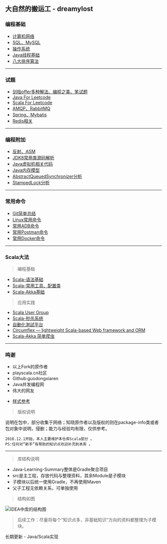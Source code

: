 ## 大自然的搬运工 - dreamylost

### 编程基础

- [计算机网络](https://github.com/jxnu-liguobin/Java-Learning-Summary/blob/master/src/cn/edu/jxnu/questions/Network.md)
- [SQL、MySQL](https://github.com/jxnu-liguobin/Java-Learning-Summary/blob/master/src/cn/edu/jxnu/questions/MySQL.md)
- [操作系统](https://github.com/jxnu-liguobin/Java-Learning-Summary/blob/master/src/cn/edu/jxnu/questions/OS.md)
- [Java线程基础](https://github.com/jxnu-liguobin/Java-Learning-Summary/blob/master/src/cn/edu/jxnu/questions/Threads.md)
- [八大排序算法](https://github.com/jxnu-liguobin/Java-Learning-Summary/blob/master/src/cn/edu/jxnu/questions/Sort.md)
---

### 试题

- [剑指offer多种解法、编程之美、笔试题](https://github.com/jxnu-liguobin/Java-Learning-Summary/blob/master/src/cn/edu/jxnu/practice)
- [Java For Leetcode](https://github.com/jxnu-liguobin/Java-Learning-Summary/blob/master/src/cn/edu/jxnu/leetcode)
- [Scala For Leetcode](https://github.com/jxnu-liguobin/Java-Learning-Summary/blob/master/src/cn/edu/jxnu/leetcode/scala) 
- [AMQP、RabbitMQ](https://github.com/jxnu-liguobin/Java-Learning-Summary/blob/master/src/cn/edu/jxnu/questions/MQ.md)
- [Spring、Mybatis](https://github.com/jxnu-liguobin/Java-Learning-Summary/blob/master/src/cn/edu/jxnu/questions/SSM.md)
- [Redis相关](https://github.com/jxnu-liguobin/Java-Learning-Summary/blob/master/src/cn/edu/jxnu/questions/Redis.md)
---

### 编程附加

- [反射、ASM](https://github.com/jxnu-liguobin/Java-Learning-Summary/blob/master/src/cn/edu/jxnu/reflect/ASM.md)
- [JDK8常用类源码解析](https://github.com/jxnu-liguobin/Java-Learning-Summary/blob/master/src/cn/edu/jxnu/sourcecode/sourcecode.md)
- [Java虚拟机相关代码](https://github.com/jxnu-liguobin/Java-Learning-Summary/blob/master/src/cn/edu/jxnu/questions/JVM.md)
- [Java内存模型](https://github.com/jxnu-liguobin/Java-Learning-Summary/blob/master/src/cn/edu/jxnu/questions/JMM.md)
- [AbstractQueuedSynchronizer分析](https://github.com/jxnu-liguobin/Java-Learning-Summary/blob/master/src/cn/edu/jxnu/questions/AQS.md)
- [StampedLock分析](https://github.com/jxnu-liguobin/Java-Learning-Summary/blob/master/src/cn/edu/jxnu/questions/StampedLock.md)
---

### 常用命令

- [Git简单总结](https://github.com/jxnu-liguobin/Java-Learning-Summary/blob/master/src/cn/edu/jxnu/questions/Git.md)
- [Linux常用命令](https://github.com/jxnu-liguobin/Java-Learning-Summary/blob/master/src/cn/edu/jxnu/questions/Linux.md)
- [常用ADB命令](https://github.com/jxnu-liguobin/Java-Learning-Summary/blob/master/src/cn/edu/jxnu/autoTest/ADB.md)
- [常用Postman命令](https://github.com/jxnu-liguobin/Java-Learning-Summary/blob/master/src/cn/edu/jxnu/autoTest/Postman.md)
- [常用Docker命令](https://github.com/jxnu-liguobin/Java-Learning-Summary/blob/master/src/cn/edu/jxnu/questions/Docker.md)
---

### Scala大法

> 编程基础
 
- [Scala-语法基础](https://github.com/jxnu-liguobin/Java-Learning-Summary/blob/master/src/cn/edu/jxnu/scala/ScalaBasic.md)
- [Scala-常用工具、配置类](https://github.com/jxnu-liguobin/Java-Learning-Summary/blob/master/src/cn/edu/jxnu/scala/ScalaUtil.md)
- [Scala-Akka基础](https://github.com/jxnu-liguobin/Java-Learning-Summary/blob/master/src/cn/edu/jxnu/scala/ScalaAkkaBasic.md)

> 应用实践

- [Scala User Group](https://github.com/CSUG/csug)
- [Scala-秒杀系统](https://github.com/jxnu-liguobin/SpringBoot-SecKill-Scala)
- [自動化測試平台](https://github.com/LightSwordSpringBoot/lightsword)
- [Circumflex — lightweight Scala-based Web framework and ORM](https://github.com/inca/circumflex)
- [Scala-Akka 简单爬虫](https://github.com/jxnu-liguobin/akka-crawler-example)
---

### 鸣谢 ####

* 以上Fork的原作者
* playscala.cn社区
* Github:guodongxiaren
* Java并发编程网
* 伟大的网友
- [样式参考](https://github.com/jxnu-liguobin/Interview)

> 版权说明
 
说明在包中，部分收集于网络；知晓原作者以及版权的则在package-info类或者包对象中说明，侵删；能力与经验均有限，仅供参考。

    2018.12.1开始，本人主要维护本仓库Scala部分 。 
    PS:任何对“新手”有帮助的知识点欢迎补充到本库 。
---

> 库结构说明

* Java-Learning-Summary整体是Gradle聚合项目
* src是主工程，存放代码与整理资料，其余Module是子模块
* 子模块以后统一使用Gradle，不再使用Maven
* 父子工程无依赖关系，可单独使用

> 结构如图

![IDEA中库的结构图](https://github.com/jxnu-liguobin/Java-Learning-Summary/blob/master/src/cn/edu/jxnu/practice/picture/projectStructure.jpg)

> 后续工作：尽量将每个“知识点多，非基础知识”方向的资料都整理为子模块。


长期更新 - Java/Scala实现
